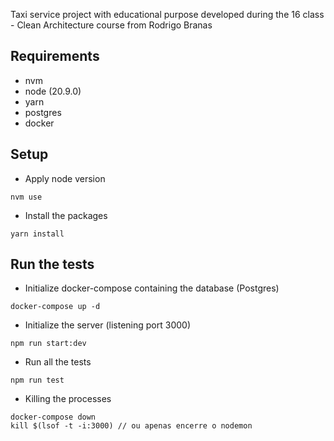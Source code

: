 Taxi service project with educational purpose developed during the 16 class - Clean Architecture course from Rodrigo Branas

## Requirements

- nvm
- node (20.9.0)
- yarn
- postgres
- docker

## Setup

- Apply node version

```
nvm use
```

- Install the packages

```
yarn install
```

## Run the tests

- Initialize docker-compose containing the database (Postgres)

```
docker-compose up -d
```

- Initialize the server (listening port 3000)

```
npm run start:dev
```

- Run all the tests

```
npm run test
```

- Killing the processes

```
docker-compose down
kill $(lsof -t -i:3000) // ou apenas encerre o nodemon
```
